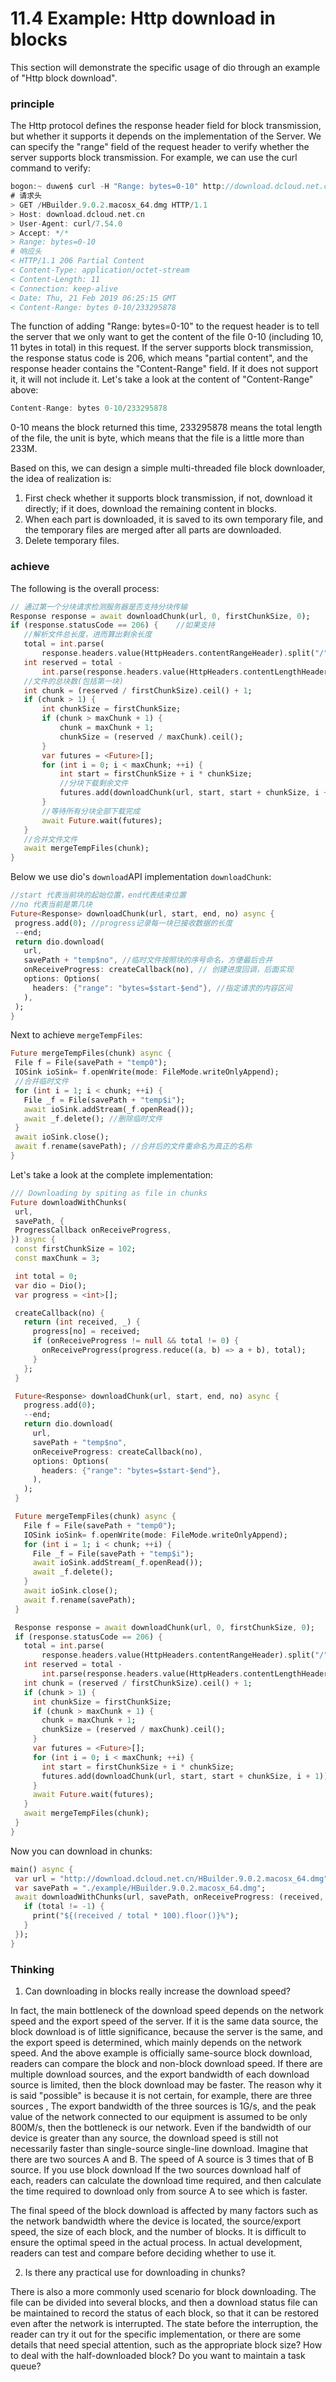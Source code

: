 # 11.4 Example: Http download in blocks

This section will demonstrate the specific usage of dio through an example of "Http block download".

### principle

The Http protocol defines the response header field for block transmission, but whether it supports it depends on the implementation of the Server. We can specify the "range" field of the request header to verify whether the server supports block transmission. For example, we can use the curl command to verify:

``` dart 
bogon:~ duwen$ curl -H "Range: bytes=0-10" http://download.dcloud.net.cn/HBuilder.9.0.2.macosx_64.dmg -v
# 请求头
> GET /HBuilder.9.0.2.macosx_64.dmg HTTP/1.1
> Host: download.dcloud.net.cn
> User-Agent: curl/7.54.0
> Accept: */*
> Range: bytes=0-10
# 响应头
< HTTP/1.1 206 Partial Content
< Content-Type: application/octet-stream
< Content-Length: 11
< Connection: keep-alive
< Date: Thu, 21 Feb 2019 06:25:15 GMT
< Content-Range: bytes 0-10/233295878

```

The function of adding "Range: bytes=0-10" to the request header is to tell the server that we only want to get the content of the file 0-10 (including 10, 11 bytes in total) in this request. If the server supports block transmission, the response status code is 206, which means "partial content", and the response header contains the "Content-Range" field. If it does not support it, it will not include it. Let's take a look at the content of "Content-Range" above:

``` dart 
Content-Range: bytes 0-10/233295878

```

0-10 means the block returned this time, 233295878 means the total length of the file, the unit is byte, which means that the file is a little more than 233M.

Based on this, we can design a simple multi-threaded file block downloader, the idea of ​​realization is:

1.  First check whether it supports block transmission, if not, download it directly; if it does, download the remaining content in blocks.
2.  When each part is downloaded, it is saved to its own temporary file, and the temporary files are merged after all parts are downloaded.
3.  Delete temporary files.

### achieve

The following is the overall process:

``` dart 
// 通过第一个分块请求检测服务器是否支持分块传输  
Response response = await downloadChunk(url, 0, firstChunkSize, 0);
if (response.statusCode == 206) {    //如果支持
   //解析文件总长度，进而算出剩余长度
   total = int.parse(
       response.headers.value(HttpHeaders.contentRangeHeader).split("/").last);
   int reserved = total -
       int.parse(response.headers.value(HttpHeaders.contentLengthHeader));
   //文件的总块数(包括第一块)
   int chunk = (reserved / firstChunkSize).ceil() + 1;
   if (chunk > 1) {
       int chunkSize = firstChunkSize;
       if (chunk > maxChunk + 1) {
           chunk = maxChunk + 1;
           chunkSize = (reserved / maxChunk).ceil();
       }
       var futures = <Future>[];
       for (int i = 0; i < maxChunk; ++i) {
           int start = firstChunkSize + i * chunkSize;
           //分块下载剩余文件  
           futures.add(downloadChunk(url, start, start + chunkSize, i + 1));
       }
       //等待所有分块全部下载完成
       await Future.wait(futures);
   }
   //合并文件文件  
   await mergeTempFiles(chunk);
}

```

Below we use dio's `download`API implementation `downloadChunk`:

``` dart 
//start 代表当前块的起始位置，end代表结束位置
//no 代表当前是第几块
Future<Response> downloadChunk(url, start, end, no) async {
 progress.add(0); //progress记录每一块已接收数据的长度
 --end;
 return dio.download(
   url,
   savePath + "temp$no", //临时文件按照块的序号命名，方便最后合并
   onReceiveProgress: createCallback(no), // 创建进度回调，后面实现
   options: Options(
     headers: {"range": "bytes=$start-$end"}, //指定请求的内容区间
   ),
 );
}

```

Next to achieve `mergeTempFiles`:

``` dart 
Future mergeTempFiles(chunk) async {
 File f = File(savePath + "temp0");
 IOSink ioSink= f.openWrite(mode: FileMode.writeOnlyAppend);
 //合并临时文件  
 for (int i = 1; i < chunk; ++i) {
   File _f = File(savePath + "temp$i");
   await ioSink.addStream(_f.openRead());
   await _f.delete(); //删除临时文件
 }
 await ioSink.close();
 await f.rename(savePath); //合并后的文件重命名为真正的名称
}

```

Let's take a look at the complete implementation:

``` dart 
/// Downloading by spiting as file in chunks
Future downloadWithChunks(
 url,
 savePath, {
 ProgressCallback onReceiveProgress,
}) async {
 const firstChunkSize = 102;
 const maxChunk = 3;

 int total = 0;
 var dio = Dio();
 var progress = <int>[];

 createCallback(no) {
   return (int received, _) {
     progress[no] = received;
     if (onReceiveProgress != null && total != 0) {
       onReceiveProgress(progress.reduce((a, b) => a + b), total);
     }
   };
 }

 Future<Response> downloadChunk(url, start, end, no) async {
   progress.add(0);
   --end;
   return dio.download(
     url,
     savePath + "temp$no",
     onReceiveProgress: createCallback(no),
     options: Options(
       headers: {"range": "bytes=$start-$end"},
     ),
   );
 }

 Future mergeTempFiles(chunk) async {
   File f = File(savePath + "temp0");
   IOSink ioSink= f.openWrite(mode: FileMode.writeOnlyAppend);
   for (int i = 1; i < chunk; ++i) {
     File _f = File(savePath + "temp$i");
     await ioSink.addStream(_f.openRead());
     await _f.delete();
   }
   await ioSink.close();
   await f.rename(savePath);
 }

 Response response = await downloadChunk(url, 0, firstChunkSize, 0);
 if (response.statusCode == 206) {
   total = int.parse(
       response.headers.value(HttpHeaders.contentRangeHeader).split("/").last);
   int reserved = total -
       int.parse(response.headers.value(HttpHeaders.contentLengthHeader));
   int chunk = (reserved / firstChunkSize).ceil() + 1;
   if (chunk > 1) {
     int chunkSize = firstChunkSize;
     if (chunk > maxChunk + 1) {
       chunk = maxChunk + 1;
       chunkSize = (reserved / maxChunk).ceil();
     }
     var futures = <Future>[];
     for (int i = 0; i < maxChunk; ++i) {
       int start = firstChunkSize + i * chunkSize;
       futures.add(downloadChunk(url, start, start + chunkSize, i + 1));
     }
     await Future.wait(futures);
   }
   await mergeTempFiles(chunk);
 }
}

```

Now you can download in chunks:

``` dart 
main() async {
 var url = "http://download.dcloud.net.cn/HBuilder.9.0.2.macosx_64.dmg";
 var savePath = "./example/HBuilder.9.0.2.macosx_64.dmg";
 await downloadWithChunks(url, savePath, onReceiveProgress: (received, total) {
   if (total != -1) {
     print("${(received / total * 100).floor()}%");
   }
 });
}

```

### Thinking

1.  Can downloading in blocks really increase the download speed?
   
   In fact, the main bottleneck of the download speed depends on the network speed and the export speed of the server. If it is the same data source, the block download is of little significance, because the server is the same, and the export speed is determined, which mainly depends on the network speed. And the above example is officially same-source block download, readers can compare the block and non-block download speed. If there are multiple download sources, and the export bandwidth of each download source is limited, then the block download may be faster. The reason why it is said "possible" is because it is not certain, for example, there are three sources , The export bandwidth of the three sources is 1G/s, and the peak value of the network connected to our equipment is assumed to be only 800M/s, then the bottleneck is our network. Even if the bandwidth of our device is greater than any source, the download speed is still not necessarily faster than single-source single-line download. Imagine that there are two sources A and B. The speed of A source is 3 times that of B source. If you use block download If the two sources download half of each, readers can calculate the download time required, and then calculate the time required to download only from source A to see which is faster.
   
   The final speed of the block download is affected by many factors such as the network bandwidth where the device is located, the source/export speed, the size of each block, and the number of blocks. It is difficult to ensure the optimal speed in the actual process. In actual development, readers can test and compare before deciding whether to use it.
   
2.  Is there any practical use for downloading in chunks?
   
   There is also a more commonly used scenario for block downloading. The file can be divided into several blocks, and then a download status file can be maintained to record the status of each block, so that it can be restored even after the network is interrupted. The state before the interruption, the reader can try it out for the specific implementation, or there are some details that need special attention, such as the appropriate block size? How to deal with the half-downloaded block? Do you want to maintain a task queue?